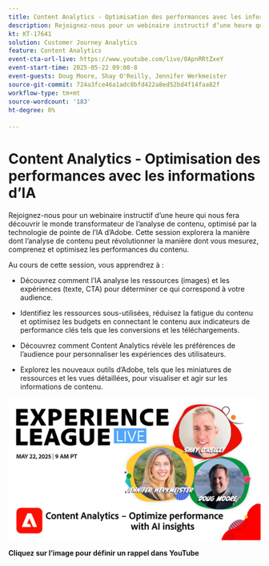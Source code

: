 ```yaml
---
title: Content Analytics - Optimisation des performances avec les informations d’IA
description: Rejoignez-nous pour un webinaire instructif d’une heure qui nous fera découvrir le monde transformateur de l’analyse de contenu, optimisé par la technologie de pointe de l’IA d’Adobe. Cette session explorera la manière dont l’analyse de contenu peut révolutionner la manière dont vous mesurez, comprenez et optimisez les performances du contenu.
kt: KT-17641
solution: Customer Journey Analytics
feature: Content Analytics
event-cta-url-live: https://www.youtube.com/live/0ApnRRtZxeY
event-start-time: 2025-05-22 09:00-8
event-guests: Doug Moore, Shay O'Reilly, Jennifer Werkmeister
source-git-commit: 724a3fce46a1adc8bfd422a8ed52bd4f14faa82f
workflow-type: tm+mt
source-wordcount: '183'
ht-degree: 0%

---
```


# Content Analytics - Optimisation des performances avec les informations d’IA

Rejoignez-nous pour un webinaire instructif d’une heure qui nous fera découvrir le monde transformateur de l’analyse de contenu, optimisé par la technologie de pointe de l’IA d’Adobe. Cette session explorera la manière dont l’analyse de contenu peut révolutionner la manière dont vous mesurez, comprenez et optimisez les performances du contenu.

Au cours de cette session, vous apprendrez à : 
* Découvrez comment l’IA analyse les ressources (images) et les expériences (texte, CTA) pour déterminer ce qui correspond à votre audience. 

* Identifiez les ressources sous-utilisées, réduisez la fatigue du contenu et optimisez les budgets en connectant le contenu aux indicateurs de performance clés tels que les conversions et les téléchargements. 

* Découvrez comment Content Analytics révèle les préférences de l’audience pour personnaliser les expériences des utilisateurs. 

* Explorez les nouveaux outils d’Adobe, tels que les miniatures de ressources et les vues détaillées, pour visualiser et agir sur les informations de contenu. 

[![ExL LIVE 22 mai 2025](assets/May-22-2025-WebBanner.jpg)](https://www.youtube.com/live/0ApnRRtZxeY)

**Cliquez sur l’image pour définir un rappel dans YouTube**
